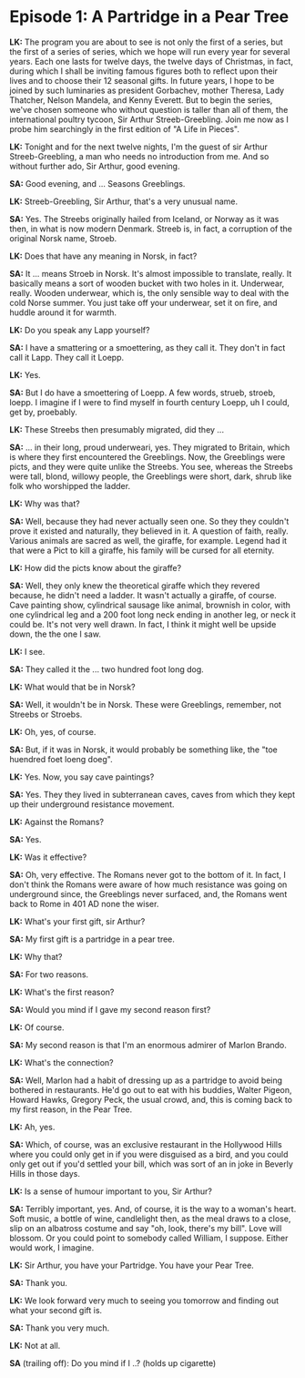 # Episode 1: A Partridge in a Pear Tree

**LK:** The program you are about to see is not only the first of a series, but the first of a series of series, which we hope will run every year for several years. Each one lasts for twelve days, the twelve days of Christmas, in fact, during which I shall be inviting famous figures both to reflect upon their lives and to choose their 12 seasonal gifts. In future years, I hope to be joined by such luminaries as president Gorbachev, mother Theresa, Lady Thatcher, Nelson Mandela, and Kenny Everett. But to begin the series, we've chosen someone who without question is taller than all of them, the international poultry tycoon, Sir Arthur Streeb-Greebling. Join me now as I probe him searchingly in the first edition of "A Life in Pieces".

**LK:** Tonight and for the next twelve nights, I'm the guest of sir Arthur Streeb-Greebling, a man who needs no introduction from me. And so without further ado, Sir Arthur, good evening.

**SA:** Good evening, and ... Seasons Greeblings.

**LK:** Streeb-Greebling, Sir Arthur, that's a very unusual name.

**SA:** Yes. The Streebs originally hailed from Iceland, or Norway as it was then, in what is now modern Denmark. Streeb is, in fact, a corruption of the original Norsk name, Stroeb.

**LK:** Does that have any meaning in Norsk, in fact?

**SA:** It ... means Stroeb in Norsk. It's almost impossible to translate, really. It basically means a sort of wooden bucket with two holes in it. Underwear, really. Wooden underwear, which is, the only sensible way to deal with the cold Norse summer. You just take off your underwear, set it on fire, and huddle around it for warmth.

**LK:** Do you speak any Lapp yourself?

**SA:** I have a smattering or a smoettering, as they call it. They don't in fact call it Lapp. They call it Loepp.

**LK:** Yes.

**SA:** But I do have a smoettering of Loepp. A few words, strueb, stroeb, loepp. I imagine if I were to find myself in fourth century Loepp, uh I could, get by, proebably.

**LK:** These Streebs then presumably migrated, did they ...

**SA:** ... in their long, proud underweari, yes. They migrated to Britain, which is where they first encountered the Greeblings. Now, the Greeblings were picts, and they were quite unlike the Streebs. You see, whereas the Streebs were tall, blond, willowy people, the Greeblings were short, dark, shrub like folk who worshipped the ladder.

**LK:** Why was that?

**SA:** Well, because they had never actually seen one. So they they couldn't prove it existed and naturally, they believed in it. A question of faith, really. Various animals are sacred as well, the giraffe, for example.  Legend had it that were a Pict to kill a giraffe, his family will be cursed for all eternity.

**LK:** How did the picts know about the giraffe?

**SA:** Well, they only knew the theoretical giraffe which they revered because, he didn't need a ladder. It wasn't actually a giraffe, of course. Cave painting show, cylindrical sausage like animal, brownish in color, with one cylindrical leg and a 200 foot long neck ending in another leg, or neck it could be. It's not very well drawn. In fact, I think it might well be upside down, the the one I saw.

**LK:** I see.

**SA:** They called it the ... two hundred foot long dog.

**LK:** What would that be in Norsk?

**SA:** Well, it wouldn't be in Norsk. These were Greeblings, remember, not Streebs or Stroebs.

**LK:** Oh, yes, of course.

**SA:** But, if it was in Norsk, it would probably be something like, the "toe huendred foet loeng doeg".

**LK:** Yes. Now, you say cave paintings?

**SA:** Yes. They they lived in subterranean caves, caves from which they kept up their underground resistance movement.

**LK:** Against the Romans?

**SA:** Yes.

**LK:** Was it effective?

**SA:** Oh, very effective. The Romans never got to the bottom of it. In fact, I don't think the Romans were aware of how much resistance was going on underground since, the Greeblings never surfaced, and, the Romans went back to Rome in 401 AD none the wiser.

**LK:** What's your first gift, sir Arthur?

**SA:** My first gift is a partridge in a pear tree.

**LK:** Why that?

**SA:** For two reasons.

**LK:** What's the first reason?

**SA:** Would you mind if I gave my second reason first?

**LK:** Of course.

**SA:** My second reason is that I'm an enormous admirer of Marlon Brando.

**LK:** What's the connection?

**SA:** Well, Marlon had a habit of dressing up as a partridge to avoid being bothered in restaurants. He'd go out to eat with his buddies, Walter Pigeon, Howard Hawks, Gregory Peck, the usual crowd, and, this is coming back to my first reason, in the Pear Tree.

**LK:** Ah, yes.

**SA:** Which, of course, was an exclusive restaurant in the Hollywood Hills where you could only get in if you were disguised as a bird, and you could only get out if you'd settled your bill, which was sort of an in joke in Beverly Hills in those days.

**LK:** Is a sense of humour important to you, Sir Arthur?

**SA:** Terribly important, yes. And, of course, it is the way to a woman's heart. Soft music, a bottle of wine, candlelight then, as the meal draws to a close, slip on an albatross costume and say "oh, look, there's my bill". Love will blossom. Or you could point to somebody called William, I suppose. Either would work, I imagine.

**LK:** Sir Arthur, you have your Partridge. You have your Pear Tree.

**SA:** Thank you.

**LK:** We look forward very much to seeing you tomorrow and finding out what your second gift is.

**SA:** Thank you very much.

**LK:** Not at all.

**SA** (trailing off):
Do you mind if I ..? (holds up cigarette)
